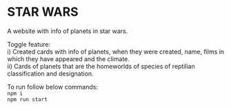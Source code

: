 # STAR WARS

A website with info of planets in star wars.

Toggle feature:  
    i)  Created cards with info of planets, when they were created, name, films in which they have appeared and the climate.  
    ii) Cards of planets that are the homeworlds of species of reptilian classification and designation.

To run follow below commands:  
    ```
    npm i
    ```  
    ```
    npm run start
    ```

    
